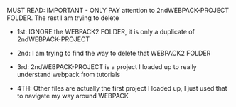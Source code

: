 MUST READ: IMPORTANT - ONLY PAY attention to 2ndWEBPACK-PROJECT FOLDER. The rest I am trying to delete
 - 1st: IGNORE the WEBPACK2 FOLDER, it is only a duplicate of 2ndWEBPACK-PROJECT
 
 - 2nd: I am trying to find the way to delete that WEBPACK2 FOLDER
 
 - 3rd: 2ndWEBPACK-PROJECT is a project I loaded up to really understand webpack from tutorials
 
 - 4TH: Other files are actually the first project I loaded up, I just used that to navigate my way around WEBPACK 
